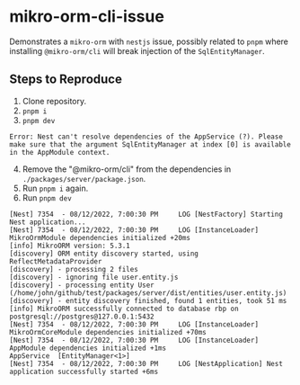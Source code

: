 # mikro-orm-cli-issue

Demonstrates a `mikro-orm` with `nestjs` issue, possibly related to `pnpm` where installing `@mikro-orm/cli` will break injection of the `SqlEntityManager`.

## Steps to Reproduce

1. Clone repository.
2. `pnpm i`
3. `pnpm dev`

```
Error: Nest can't resolve dependencies of the AppService (?). Please make sure that the argument SqlEntityManager at index [0] is available in the AppModule context.
```

4. Remove the "@mikro-orm/cli" from the dependencies in `./packages/server/package.json`.
5. Run `pnpm i` again.
6. Run `pnpm dev`

```
[Nest] 7354  - 08/12/2022, 7:00:30 PM     LOG [NestFactory] Starting Nest application...
[Nest] 7354  - 08/12/2022, 7:00:30 PM     LOG [InstanceLoader] MikroOrmModule dependencies initialized +20ms
[info] MikroORM version: 5.3.1
[discovery] ORM entity discovery started, using ReflectMetadataProvider
[discovery] - processing 2 files
[discovery] - ignoring file user.entity.js
[discovery] - processing entity User (/home/john/github/test/packages/server/dist/entities/user.entity.js)
[discovery] - entity discovery finished, found 1 entities, took 51 ms
[info] MikroORM successfully connected to database rbp on postgresql://postgres@127.0.0.1:5432
[Nest] 7354  - 08/12/2022, 7:00:30 PM     LOG [InstanceLoader] MikroOrmCoreModule dependencies initialized +70ms
[Nest] 7354  - 08/12/2022, 7:00:30 PM     LOG [InstanceLoader] AppModule dependencies initialized +1ms
AppService  [EntityManager<1>]
[Nest] 7354  - 08/12/2022, 7:00:30 PM     LOG [NestApplication] Nest application successfully started +6ms
```
